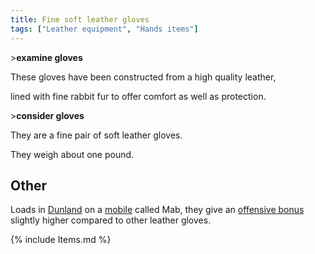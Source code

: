 ```yaml
---
title: Fine soft leather gloves
tags: ["Leather equipment", "Hands items"]
---
```

\>**examine gloves**

These gloves have been constructed from a high quality leather,

lined with fine rabbit fur to offer comfort as well as protection.

\>**consider gloves**

They are a fine pair of soft leather gloves.

They weigh about one pound.

## Other

Loads in [Dunland](Dunland "wikilink") on a [mobile](mobile "wikilink")
called Mab, they give an [offensive bonus](offensive_bonus "wikilink")
slightly higher compared to other leather gloves.

{% include Items.md %}
